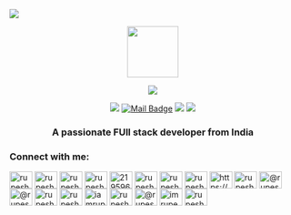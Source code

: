 
<a name="readme-top"></a>
![](https://raw.githubusercontent.com/Rupesh9369/Rupesh9369/refs/heads/main/header_1.png)
<div align="center">


<picture>
  <source media="(prefers-color-scheme: dark)" srcset="https://github.com/user-attachments/assets/be780497-5e39-42f2-9a78-4f940ef8f93d">
  <img height="90" src="https://github.com/user-attachments/assets/be780497-5e39-42f2-9a78-4f940ef8f93d
">
 
</picture>


![](https://raw.githubusercontent.com/andreasbm/readme/master/assets/lines/rainbow.png)

[![](https://visitor-badge.laobi.icu/badge?page_id=rupesh9369.rupesh9369)](https://visitor-badge.laobi.icu/badge?page_id=rupesh9369.rupesh9369)
[![Mail Badge](https://img.shields.io/badge/-gmail-c14438?style=flat&logo=Gmail&logoColor=white&link=mailto:rupeshkumarsharma283@gmail.com)](mailto:rupeshkumarsharma283@gmail.com)
[![](https://img.shields.io/github/stars/rupesh9369?color=fefb7b&logo=Undertale)](https://github-readme-stats.vercel.app/api?username=rupesh9369&hide_title=false&hide_border=true&show_icons=true&include_all_commits=true&line_height=20&bg_color=0,EC6C6C,FFD479,FFFC79,73FA79&theme=graywhite&locale=cn)
[![](https://img.shields.io/github/followers/rupesh9369?color=27da6b&logo=Handshake)](https://github.com/rupesh9369?tab=followers)


<h3 align="center">A passionate FUll stack developer from India</h3>

<h3 align="left">Connect with me:</h3>
<p align="left">
<a href="https://codepen.io/rupesh9369" target="blank"><img align="center" src="https://raw.githubusercontent.com/rahuldkjain/github-profile-readme-generator/master/src/images/icons/Social/codepen.svg" alt="rupesh9369" height="30" width="40" /></a>
<a href="https://dev.to/rupesh9369" target="blank"><img align="center" src="https://raw.githubusercontent.com/rahuldkjain/github-profile-readme-generator/master/src/images/icons/Social/devto.svg" alt="rupesh9369" height="30" width="40" /></a>
<a href="https://twitter.com/rupesh9369" target="blank"><img align="center" src="https://raw.githubusercontent.com/rahuldkjain/github-profile-readme-generator/master/src/images/icons/Social/twitter.svg" alt="rupesh9369" height="30" width="40" /></a>
<a href="https://linkedin.com/in/rupesh9369" target="blank"><img align="center" src="https://raw.githubusercontent.com/rahuldkjain/github-profile-readme-generator/master/src/images/icons/Social/linked-in-alt.svg" alt="rupesh9369" height="30" width="40" /></a>
<a href="https://stackoverflow.com/users/21959664" target="blank"><img align="center" src="https://raw.githubusercontent.com/rahuldkjain/github-profile-readme-generator/master/src/images/icons/Social/stack-overflow.svg" alt="21959664" height="30" width="40" /></a>
<a href="https://codesandbox.com/rupesh9369" target="blank"><img align="center" src="https://raw.githubusercontent.com/rahuldkjain/github-profile-readme-generator/master/src/images/icons/Social/codesandbox.svg" alt="rupesh9369" height="30" width="40" /></a>
<a href="https://kaggle.com/rupeshdeveloperr" target="blank"><img align="center" src="https://raw.githubusercontent.com/rahuldkjain/github-profile-readme-generator/master/src/images/icons/Social/kaggle.svg" alt="rupeshdeveloperr" height="30" width="40" /></a>
<a href="https://instagram.com/rupesh9369_" target="blank"><img align="center" src="https://raw.githubusercontent.com/rahuldkjain/github-profile-readme-generator/master/src/images/icons/Social/instagram.svg" alt="rupesh9369_" height="30" width="40" /></a>
<a href="https://dribbble.com/https://dribbble.com/rupesh9369" target="blank"><img align="center" src="https://raw.githubusercontent.com/rahuldkjain/github-profile-readme-generator/master/src/images/icons/Social/dribbble.svg" alt="https://dribbble.com/rupesh9369" height="30" width="40" /></a>
<a href="https://www.behance.net/rupesh9369" target="blank"><img align="center" src="https://raw.githubusercontent.com/rahuldkjain/github-profile-readme-generator/master/src/images/icons/Social/behance.svg" alt="rupesh9369" height="30" width="40" /></a>
<a href="https://hashnode.com/@rupesh9369" target="blank"><img align="center" src="https://raw.githubusercontent.com/rahuldkjain/github-profile-readme-generator/master/src/images/icons/Social/hashnode.svg" alt="@rupesh9369" height="30" width="40" /></a>
<a href="https://medium.com/@rupesh9369" target="blank"><img align="center" src="https://raw.githubusercontent.com/rahuldkjain/github-profile-readme-generator/master/src/images/icons/Social/medium.svg" alt="@rupesh9369" height="30" width="40" /></a>
<a href="https://www.codechef.com/users/rupesh9369" target="blank"><img align="center" src="https://cdn.jsdelivr.net/npm/simple-icons@3.1.0/icons/codechef.svg" alt="rupesh9369" height="30" width="40" /></a>
<a href="https://www.hackerrank.com/rupesh9369" target="blank"><img align="center" src="https://raw.githubusercontent.com/rahuldkjain/github-profile-readme-generator/master/src/images/icons/Social/hackerrank.svg" alt="rupesh9369" height="30" width="40" /></a>
<a href="https://codeforces.com/profile/iamrupeshpandit" target="blank"><img align="center" src="https://raw.githubusercontent.com/rahuldkjain/github-profile-readme-generator/master/src/images/icons/Social/codeforces.svg" alt="iamrupeshpandit" height="30" width="40" /></a>
<a href="https://www.leetcode.com/rupesh9369" target="blank"><img align="center" src="https://raw.githubusercontent.com/rahuldkjain/github-profile-readme-generator/master/src/images/icons/Social/leet-code.svg" alt="rupesh9369" height="30" width="40" /></a>
<a href="https://www.hackerearth.com/@rupesh9369" target="blank"><img align="center" src="https://raw.githubusercontent.com/rahuldkjain/github-profile-readme-generator/master/src/images/icons/Social/hackerearth.svg" alt="@rupesh9369" height="30" width="40" /></a>
<a href="https://auth.geeksforgeeks.org/user/imrupeshpandit" target="blank"><img align="center" src="https://raw.githubusercontent.com/rahuldkjain/github-profile-readme-generator/master/src/images/icons/Social/geeks-for-geeks.svg" alt="imrupeshpandit" height="30" width="40" /></a>
<a href="https://www.topcoder.com/members/rupeshdeveloper" target="blank"><img align="center" src="https://raw.githubusercontent.com/rahuldkjain/github-profile-readme-generator/master/src/images/icons/Social/topcoder.svg" alt="rupeshdeveloper" height="30" width="40" /></a>
  
</p>


</div>






